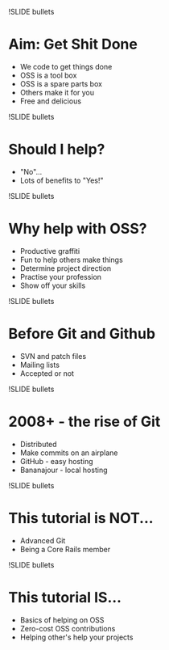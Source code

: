 !SLIDE bullets
# Aim: Get Shit Done #

* We code to get things done
* OSS is a tool box
* OSS is a spare parts box
* Others make it for you
* Free and delicious

!SLIDE bullets
# Should I help? #

* "No"... 
* Lots of benefits to "Yes!"

!SLIDE bullets
# Why help with OSS? #

* Productive graffiti
* Fun to help others make things
* Determine project direction
* Practise your profession
* Show off your skills

!SLIDE bullets
# Before Git and Github #

* SVN and patch files
* Mailing lists
* Accepted or not

!SLIDE bullets
# 2008+ - the rise of Git #

* Distributed
* Make commits on an airplane
* GitHub - easy hosting
* Bananajour - local hosting

!SLIDE bullets
# This tutorial is NOT... #

* Advanced Git
* Being a Core Rails member

!SLIDE bullets
# This tutorial IS... #

* Basics of helping on OSS
* Zero-cost OSS contributions
* Helping other's help your projects

